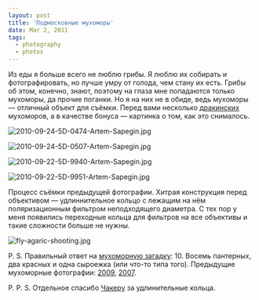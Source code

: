 ```yaml
---
layout: post
title: 'Подмосковные мухоморы'
date: Mar 2, 2011
tags:
  - photography
  - photos
---
```


Из еды я больше всего не люблю грибы. Я люблю их собирать и фотографировать, но лучше умру от голода, чем стану их есть. Грибы об этом, конечно, знают, поэтому на глаза мне попадаются только мухоморы, да прочие поганки. Но я на них не в обиде, ведь мухоморы — отличный объект для съёмки. Перед вами несколько [дракинских](http://birdwatcher.ru/albums/drakino/ "Дракино, Московская область") мухоморов, а в качестве бонуса — картинка о том, как это снималось.

![2010-09-24-5D-0474-Artem-Sapegin.jpg](photo://379)

<!--more-->

![2010-09-24-5D-0507-Artem-Sapegin.jpg](photo://380)

![2010-09-22-5D-9940-Artem-Sapegin.jpg](photo://350)

![2010-09-22-5D-9951-Artem-Sapegin.jpg](photo://351)

Процесс съёмки предыдущей фотографии. Хитрая конструкция перед объективом — удлиннительное кольцо с лежащим на нём поляризационным фильтром неподходящего диаметра. С тех пор у меня появились переходные кольца для фильтров на все объективы и такие сложности больше не нужны.

![fly-agaric-shooting.jpg](upload://fly-agaric-shooting.jpg)

P. S. Правильный ответ на [мухоморную загадку](http://birdwatcher.ru/blog/4988/ "Фотозагадка: сосчитай мухоморы"): 10. Восемь пантерных, два красных и одна сыроежка (или что-то типа того). Предыдущие мухоморные фотографии: [2009](http://birdwatcher.ru/blog/3840/), [2007](http://birdwatcher.ru/blog/1730/).

P. P. S. Отдельное спасибо [Чакеру](http://chucker-mpa.livejournal.com/) за удлинительные кольца.
